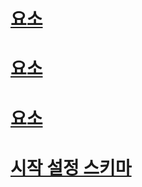# [<requiredRuntime> 요소](requiredruntime-element.md)
# [<startup> 요소](startup-element.md)
# [<supportedRuntime> 요소](supportedruntime-element.md)
# [시작 설정 스키마](index.md)

